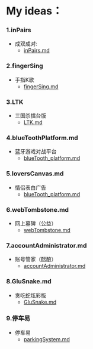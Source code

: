 
# My ideas： 

### 1.inPairs
* 成双成对:
  * [inPairs.md](https://github.com/wteam-xq/myIdeas/blob/master/inPairs.md)

### 2.fingerSing
* 手指K歌
  * [fingerSing.md](https://github.com/wteam-xq/myIdeas/blob/master/fingerSing.md)

### 3.LTK
* 三国杀擂台版
  * [LTK.md](https://github.com/wteam-xq/myIdeas/blob/master/LTK.md)

### 4.blueToothPlatform.md
* 蓝牙游戏对战平台
  * [blueTooth_platform.md](https://github.com/wteam-xq/myIdeas/blob/master/blueTooth_platform.md)

### 5.loversCanvas.md
* 情侣表白广告
  * [blueTooth_platform.md](https://github.com/wteam-xq/myIdeas/blob/master/loversCanvas.md)

### 6.webTombstone.md
* 网上墓碑（公益）
  * [webTombstone.md](https://github.com/wteam-xq/myIdeas/blob/master/webTombstone.md)

### 7.accountAdministrator.md
* 账号管家（酝酿）
  * [accountAdministrator.md](https://github.com/wteam-xq/myIdeas/blob/master/accountAdministrator.md)

### 8.GluSnake.md
* 贪吃蛇炫彩版
  * [GluSnake.md](https://github.com/wteam-xq/myIdeas/blob/master/GluSnake.md)

### 9.停车易
* 停车易
	* [parkingSystem.md](https://github.com/wteam-xq/myIdeas/blob/master/parkingSystem.md)
